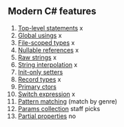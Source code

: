  ## Modern C# features

1. [Top-level statements](top-level-statements.md) x 
2. [Global usings](global-usings.md) x
3. [File-scoped types](file-scoped.md) x
4. [Nullable references](nullable.md) x
5. [Raw strings](raw-strings.md)  x
6. [String interpolation](string-interpolation.md) x
7. [Init-only setters](init-only-setters.md)
8. [Record types](record-types.md) x
9. [Primary ctors](primary-ctor.md) 
10. [Switch expression](switch-expression.md) x
11. [Pattern matching](pattern-matching.md) (match by genre)
12. [Params collection](params-collection.md) staff picks
13. [Partial properties](partial-properties.md) no



